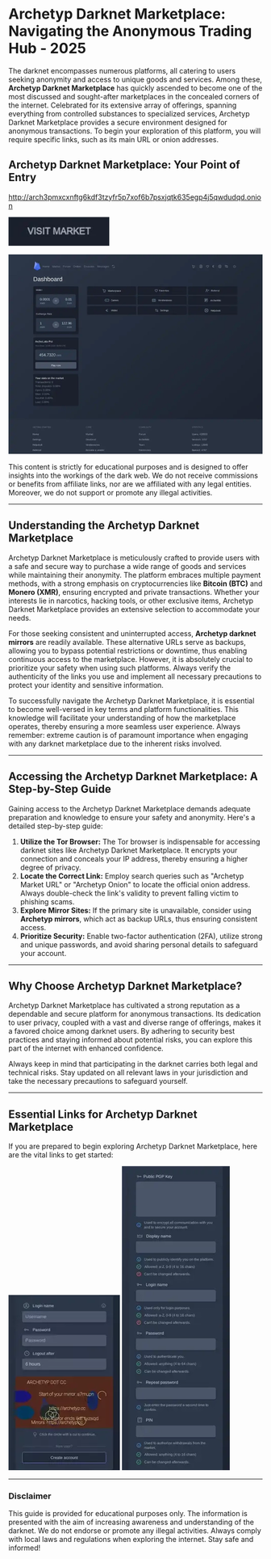 # Archetyp Darknet Marketplace: Navigating the Anonymous Trading Hub - 2025

The darknet encompasses numerous platforms, all catering to users seeking anonymity and access to unique goods and services. Among these, **Archetyp Darknet Marketplace** has quickly ascended to become one of the most discussed and sought-after marketplaces in the concealed corners of the internet. Celebrated for its extensive array of offerings, spanning everything from controlled substances to specialized services, Archetyp Darknet Marketplace provides a secure environment designed for anonymous transactions. To begin your exploration of this platform, you will require specific links, such as its main URL or onion addresses.

## Archetyp Darknet Marketplace: Your Point of Entry

http://arch3pmxcxnftg6kdf3tzyfr5p7xof6b7psxjqtk635egp4j5qwdudqd.onion

[<img src="/previews/canvas.webp" width="200">](http://arch3pmxcxnftg6kdf3tzyfr5p7xof6b7psxjqtk635egp4j5qwdudqd.onion)

<a href="http://arch3pmxcxnftg6kdf3tzyfr5p7xof6b7psxjqtk635egp4j5qwdudqd.onion"><img src="/previews/max.webp" alt="Archetyp Preview" style="max-width: 100%;"></a>

This content is strictly for educational purposes and is designed to offer insights into the workings of the dark web. We do not receive commissions or benefits from affiliate links, nor are we affiliated with any legal entities. Moreover, we do not support or promote any illegal activities.

---

## Understanding the Archetyp Darknet Marketplace

Archetyp Darknet Marketplace is meticulously crafted to provide users with a safe and secure way to purchase a wide range of goods and services while maintaining their anonymity. The platform embraces multiple payment methods, with a strong emphasis on cryptocurrencies like **Bitcoin (BTC)** and **Monero (XMR)**, ensuring encrypted and private transactions. Whether your interests lie in narcotics, hacking tools, or other exclusive items, Archetyp Darknet Marketplace provides an extensive selection to accommodate your needs.

For those seeking consistent and uninterrupted access, **Archetyp darknet mirrors** are readily available. These alternative URLs serve as backups, allowing you to bypass potential restrictions or downtime, thus enabling continuous access to the marketplace. However, it is absolutely crucial to prioritize your safety when using such platforms. Always verify the authenticity of the links you use and implement all necessary precautions to protect your identity and sensitive information.

To successfully navigate the Archetyp Darknet Marketplace, it is essential to become well-versed in key terms and platform functionalities. This knowledge will facilitate your understanding of how the marketplace operates, thereby ensuring a more seamless user experience. Always remember: extreme caution is of paramount importance when engaging with any darknet marketplace due to the inherent risks involved.

---

## Accessing the Archetyp Darknet Marketplace: A Step-by-Step Guide

Gaining access to the Archetyp Darknet Marketplace demands adequate preparation and knowledge to ensure your safety and anonymity. Here's a detailed step-by-step guide:

1.  **Utilize the Tor Browser:** The Tor browser is indispensable for accessing darknet sites like Archetyp Darknet Marketplace. It encrypts your connection and conceals your IP address, thereby ensuring a higher degree of privacy.
2.  **Locate the Correct Link:** Employ search queries such as "Archetyp Market URL" or "Archetyp Onion" to locate the official onion address. Always double-check the link's validity to prevent falling victim to phishing scams.
3.  **Explore Mirror Sites:** If the primary site is unavailable, consider using **Archetyp mirrors**, which act as backup URLs, thus ensuring consistent access.
4.  **Prioritize Security:** Enable two-factor authentication (2FA), utilize strong and unique passwords, and avoid sharing personal details to safeguard your account.

---

## Why Choose Archetyp Darknet Marketplace?

Archetyp Darknet Marketplace has cultivated a strong reputation as a dependable and secure platform for anonymous transactions. Its dedication to user privacy, coupled with a vast and diverse range of offerings, makes it a favored choice among darknet users. By adhering to security best practices and staying informed about potential risks, you can explore this part of the internet with enhanced confidence.

Always keep in mind that participating in the darknet carries both legal and technical risks. Stay updated on all relevant laws in your jurisdiction and take the necessary precautions to safeguard yourself.

---

## Essential Links for Archetyp Darknet Marketplace

If you are prepared to begin exploring Archetyp Darknet Marketplace, here are the vital links to get started:

<a href="http://arch3pmxcxnftg6kdf3tzyfr5p7xof6b7psxjqtk635egp4j5qwdudqd.onion"><img src="/previews/print.webp" alt="Archetyp Login" style="max-width: 100%;"></a>
<a href="http://arch3pmxcxnftg6kdf3tzyfr5p7xof6b7psxjqtk635egp4j5qwdudqd.onion"><img src="/previews/log.webp" alt="Archetyp Register" style="max-width: 100%;"></a>

---

### Disclaimer

This guide is provided for educational purposes only. The information is presented with the aim of increasing awareness and understanding of the darknet. We do not endorse or promote any illegal activities. Always comply with local laws and regulations when exploring the internet. Stay safe and informed!